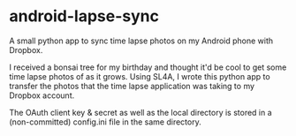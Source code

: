 android-lapse-sync
==================

A small python app to sync time lapse photos on my Android phone with Dropbox.

I received a bonsai tree for my birthday and thought it'd be cool to get some time lapse photos of as it grows.  Using SL4A, I wrote this python app to transfer the photos that the time lapse application was taking to my Dropbox account.

The OAuth client key & secret as well as the local directory is stored in a (non-committed) config.ini file in the same directory.
